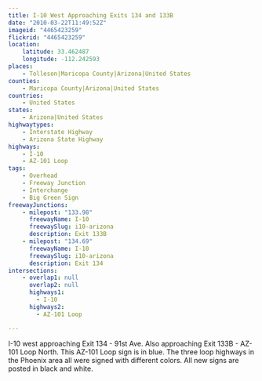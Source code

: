 ```yaml
---
title: I-10 West Approaching Exits 134 and 133B
date: "2010-03-22T11:49:52Z"
imageid: "4465423259"
flickrid: "4465423259"
location:
    latitude: 33.462487
    longitude: -112.242593
places:
    - Tolleson|Maricopa County|Arizona|United States
counties:
    - Maricopa County|Arizona|United States
countries:
    - United States
states:
    - Arizona|United States
highwaytypes:
    - Interstate Highway
    - Arizona State Highway
highways:
    - I-10
    - AZ-101 Loop
tags:
    - Overhead
    - Freeway Junction
    - Interchange
    - Big Green Sign
freewayJunctions:
    - milepost: "133.98"
      freewayName: I-10
      freewaySlug: i10-arizona
      description: Exit 133B
    - milepost: "134.69"
      freewayName: I-10
      freewaySlug: i10-arizona
      description: Exit 134
intersections:
    - overlap1: null
      overlap2: null
      highways1:
        - I-10
      highways2:
        - AZ-101 Loop

---
```

I-10 west approaching Exit 134 - 91st Ave.  Also approaching Exit 133B - AZ-101 Loop North.  This AZ-101 Loop sign is in blue.  The three loop highways in the Phoenix area all were signed with different colors.  All new signs are posted in black and white.